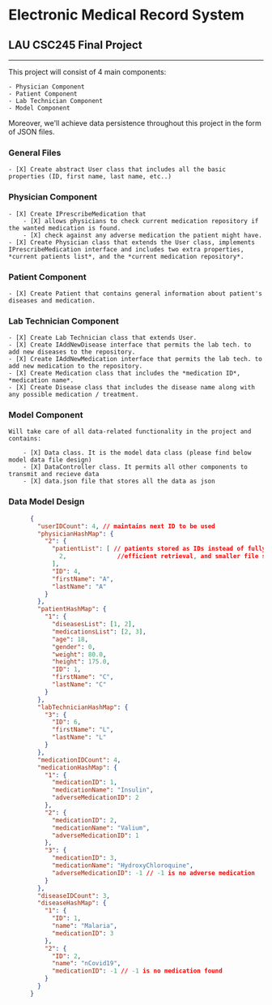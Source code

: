 # Electronic Medical Record System
## LAU CSC245 Final Project

---

This project will consist of 4 main components:

    - Physician Component
    - Patient Component
    - Lab Technician Component
    - Model Component
  
Moreover, we'll achieve data persistence throughout this project in the form of JSON files.

### General Files

    - [X] Create abstract User class that includes all the basic properties (ID, first name, last name, etc..)

### Physician Component

    - [X] Create IPrescribeMedication that 
        - [X] allows physicians to check current medication repository if the wanted medication is found.
        - [X] check against any adverse medication the patient might have.
    - [X] Create Physician class that extends the User class, implements IPrescribeMedication interface and includes two extra properties, *current patients list*, and the *current medication repository*.
  

### Patient Component

    - [X] Create Patient that contains general information about patient's diseases and medication. 
  
### Lab Technician Component

    - [X] Create Lab Technician class that extends User.
    - [X] Create IAddNewDisease interface that permits the lab tech. to add new diseases to the repository.
    - [X] Create IAddNewMedication interface that permits the lab tech. to add new medication to the repository.
    - [X] Create Medication class that includes the *medication ID*, *medication name*.
    - [X] Create Disease class that includes the disease name along with any possible medication / treatment.

### Model Component
    
    Will take care of all data-related functionality in the project and contains:
        
        - [X] Data class. It is the model data class (please find below model data file design)
        - [X] DataController class. It permits all other components to transmit and recieve data
        - [X] data.json file that stores all the data as json
 
### Data Model Design

    
  ```json
        {
          "userIDCount": 4, // maintains next ID to be used
          "physicianHashMap": {
            "2": {
              "patientList": [ // patients stored as IDs instead of fully fledged objects to maintain flatness of json file
                2,              //efficient retrieval, and smaller file size (avoids duplicates)
              ],
              "ID": 4,
              "firstName": "A",
              "lastName": "A"
            }
          },
          "patientHashMap": {
            "1": {
              "diseasesList": [1, 2],
              "medicationsList": [2, 3],
              "age": 18,
              "gender": 0,
              "weight": 80.0,
              "height": 175.0,
              "ID": 1,
              "firstName": "C",
              "lastName": "C"
            }
          },
          "labTechnicianHashMap": {
            "3": {
              "ID": 6,
              "firstName": "L",
              "lastName": "L"
            }
          },
          "medicationIDCount": 4,
          "medicationHashMap": {
            "1": {
              "medicationID": 1,
              "medicationName": "Insulin",
              "adverseMedicationID": 2
            },
            "2": {
              "medicationID": 2,
              "medicationName": "Valium",
              "adverseMedicationID": 1
            },
            "3": {
              "medicationID": 3,
              "medicationName": "HydroxyChloroquine",
              "adverseMedicationID": -1 // -1 is no adverse medication
            }
          },
          "diseaseIDCount": 3,
          "diseaseHashMap": {
            "1": {
              "ID": 1,
              "name": "Malaria",
              "medicationID": 3
            },
            "2": {
              "ID": 2,
              "name": "nCovid19",
              "medicationID": -1 // -1 is no medication found
            }
          }
        }
   ```

